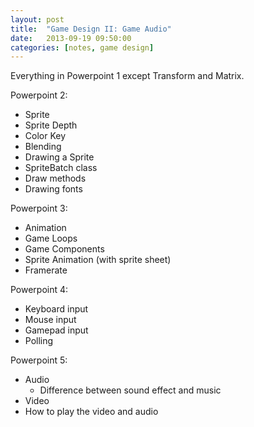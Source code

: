 ```yaml
---
layout: post
title:  "Game Design II: Game Audio"
date:   2013-09-19 09:50:00
categories: [notes, game design]
---
```


Everything in Powerpoint 1 except Transform and Matrix.

Powerpoint 2:

* Sprite
* Sprite Depth
* Color Key
* Blending
* Drawing a Sprite
* SpriteBatch class
* Draw methods
* Drawing fonts

Powerpoint 3:

* Animation
* Game Loops
* Game Components
* Sprite Animation (with sprite sheet)
* Framerate

Powerpoint 4:

* Keyboard input
* Mouse input
* Gamepad input
* Polling

Powerpoint 5:

* Audio
  * Difference between sound effect and music
* Video
* How to play the video and audio